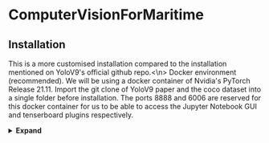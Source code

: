 # ComputerVisionForMaritime
## Installation

This is a more customised installation compared to the installation mentioned on YoloV9's official github repo.<\n>
Docker environment (recommended). We will be using a docker container of Nvidia's PyTorch Release 21.11. Import the git clone of YoloV9 paper and the coco dataset into a single folder before installation. The ports 8888 and 6006 are reserved for this docker container for us to be able to access the Jupyter Notebook GUI and tenserboard plugins respectively.
<details><summary> <b>Expand</b> </summary>

``` shell
# create the docker container, you can change the share memory size if you have more.
nvidia-docker run --name yolov9 -it -p 8888:8888 -p 6006:6006 -v {Location of CV}/CV:/CV --shm-size=64g nvcr.io/nvidia/pytorch:21.11-py3

# apt install required packages
apt update
apt install -y zip htop screen libgl1-mesa-glx

# pip install required packages
pip install seaborn thop

# go to code folder
cd /yolov9
```

</details>
